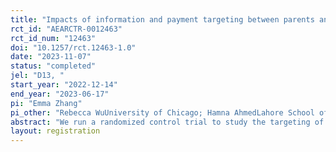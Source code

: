 ```yaml
---
title: "Impacts of information and payment targeting between parents and children on digital skills investments for teenage daughters in Pakistan."
rct_id: "AEARCTR-0012463"
rct_id_num: "12463"
doi: "10.1257/rct.12463-1.0"
date: "2023-11-07"
status: "completed"
jel: "D13, "
start_year: "2022-12-14"
end_year: "2023-06-17"
pi: "Emma Zhang"
pi_other: "Rebecca WuUniversity of Chicago; Hamna AhmedLahore School of Economics; Zunia Saif TirmazeeLahore School of Economics"
abstract: "We run a randomized control trial to study the targeting of incentive payments for completion of digital skills programs for teenage girls in Lahore. We fix the total household incentive for completion of the program to 3,000 PKR. We cross randomize incentive contracts that split the amount of stipend handed to parents and daughters, along with full information on the total household stipend to parents. This results in 6 randomization groups. We investigate differences in parental consent, girls drop out, and total household completion by group.  "
layout: registration
---
```


